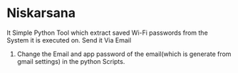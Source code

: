 # Niskarsana
It Simple Python Tool which extract saved Wi-Fi passwords from the System it is executed on. Send it Via Email

1) Change the Email and app password of the email(which is generate from gmail settings) in the python Scripts.
